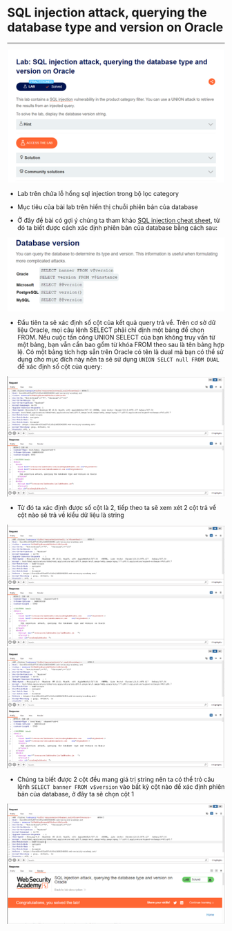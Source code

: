 # SQL injection attack, querying the database type and version on Oracle
***
![](../images/7-1.png)

+ Lab trên chứa lỗ hổng sql injection trong bộ lọc category

+ Mục tiêu của bài lab trên hiển thị chuỗi phiên bản của database

+ Ở đây đề bài có gợi ý chúng ta tham khảo [SQL injection cheat sheet](https://portswigger.net/web-security/sql-injection/cheat-sheet), từ đó ta biết được cách xác định phiên bản của database bằng cách sau:

![alt text](image.png)

+ Đầu tiên ta sẽ xác định số cột của kết quả query trả về. Trên cơ sở dữ liệu Oracle, mọi câu lệnh SELECT phải chỉ định một bảng để chọn FROM. Nếu cuộc tấn công UNION SELECT của bạn không truy vấn từ một bảng, bạn vẫn cần bao gồm từ khóa FROM theo sau là tên bảng hợp lệ. Có một bảng tích hợp sẵn trên Oracle có tên là dual mà bạn có thể sử dụng cho mục đích này nên ta sẽ sử dụng ```UNION SELCT null FROM DUAL``` để xác định số cột của query:

![](../images/7-2.png)

+ Từ đó ta xác định được số cột là 2, tiếp theo ta sẽ xem xét 2 cột trả về cột nào sẽ trả về kiểu dữ liệu là string

![](../images/7-3.png)
![](../images/7-4.png)

+ Chúng ta biết được 2 cột đều mang giá trị string nên ta có thể trỏ câu lệnh ```SELECT banner FROM v$version``` vào bất kỳ cột nào để xác định phiên bản của database, ở đây ta sẽ chọn cột 1

![](../images/7-5.png)